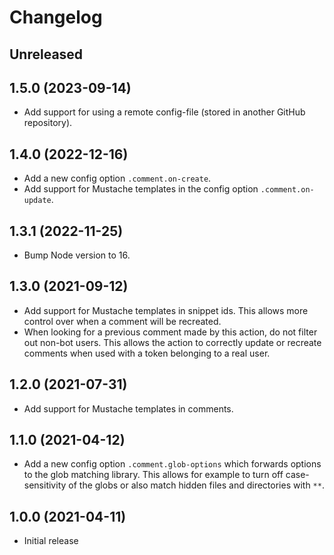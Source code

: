 # Changelog

## Unreleased

## 1.5.0 (2023-09-14)

- Add support for using a remote config-file (stored in another GitHub repository).

## 1.4.0 (2022-12-16)

- Add a new config option `.comment.on-create`.
- Add support for Mustache templates in the config option `.comment.on-update`.

## 1.3.1 (2022-11-25)

- Bump Node version to 16.

## 1.3.0 (2021-09-12)

- Add support for Mustache templates in snippet ids. This allows more control over when a comment will be recreated. 
- When looking for a previous comment made by this action, do not filter out non-bot users. This allows the action to correctly update or recreate comments when used with a token belonging to a real user.

## 1.2.0 (2021-07-31)

- Add support for Mustache templates in comments.

## 1.1.0 (2021-04-12)

- Add a new config option `.comment.glob-options` which forwards options to the glob matching library. This allows for example to turn off case-sensitivity of the globs or also match hidden files and directories with `**`. 

## 1.0.0 (2021-04-11)

- Initial release
